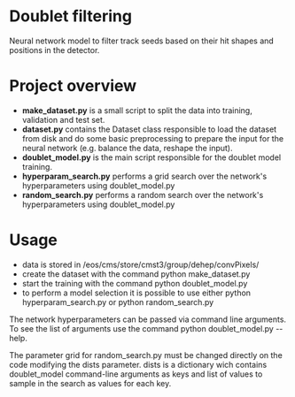 # Doublet filtering
Neural network model to filter track seeds based on their hit shapes and positions in the detector.


# Project overview
- **make_dataset.py** is a small script to split the data into training, validation and test set.
- **dataset.py** contains the Dataset class responsible to load the dataset from disk and do some basic preprocessing to prepare the input for the neural network (e.g. balance the data, reshape the input).
- **doublet_model.py** is the main script responsible for the doublet model training.
- **hyperparam_search.py** performs a grid search over the network's hyperparameters using doublet_model.py
- **random_search.py** performs a random search over the network's hyperparameters using doublet_model.py


# Usage
- data is stored in /eos/cms/store/cmst3/group/dehep/convPixels/
- create the dataset with the command python make_dataset.py
- start the training with the command python doublet_model.py
- to perform a model selection it is possible to use either python hyperparam_search.py or python random_search.py

The network hyperparameters can be passed via command line arguments. To see the list of arguments use the command python doublet_model.py --help.

The parameter grid for random_search.py must be changed directly on the code modifying the dists parameter. dists is a dictionary wich contains doublet_model command-line arguments as keys and list of values to sample in the search as values for each key.
